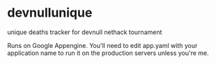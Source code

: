 devnullunique
=============

unique deaths tracker for devnull nethack tournament


Runs on Google Appengine. You'll need to edit app.yaml with your application name to run it on the production servers unless you're me.
